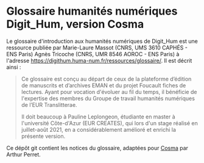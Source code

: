 # Glossaire humanités numériques Digit_Hum, version Cosma

Le glossaire d'introduction aux humanités numériques de Digit_Hum est une ressource publiée par Marie-Laure Massot (CNRS, UMS 3610 CAPHÉS - ENS Paris) Agnès Tricoche (CNRS, UMR 8546 AOROC - ENS Paris) à l'adresse https://digithum.huma-num.fr/ressources/glossaire/. Il est décrit ainsi :

> Ce glossaire est conçu au départ de ceux de la plateforme d’édition de manuscrits et d’archives EMAN et du projet Foucault fiches de lectures. Ayant pour vocation d'évoluer au fil du temps, il bénéficie de l'expertise des membres du Groupe de travail humanités numériques de l’EUR Translitterae.
>
> Il doit beaucoup à Pauline Leplongeon, étudiante en master à l'université Côte-d'Azur (EUR CREATES), qui lors d'un stage réalisé en juillet-août 2021, en a considérablement amélioré et enrichi la présente version.

Ce dépôt git contient les notices du glossaire, adaptées pour [Cosma](https://cosma.graphlab.fr) par Arthur Perret.
